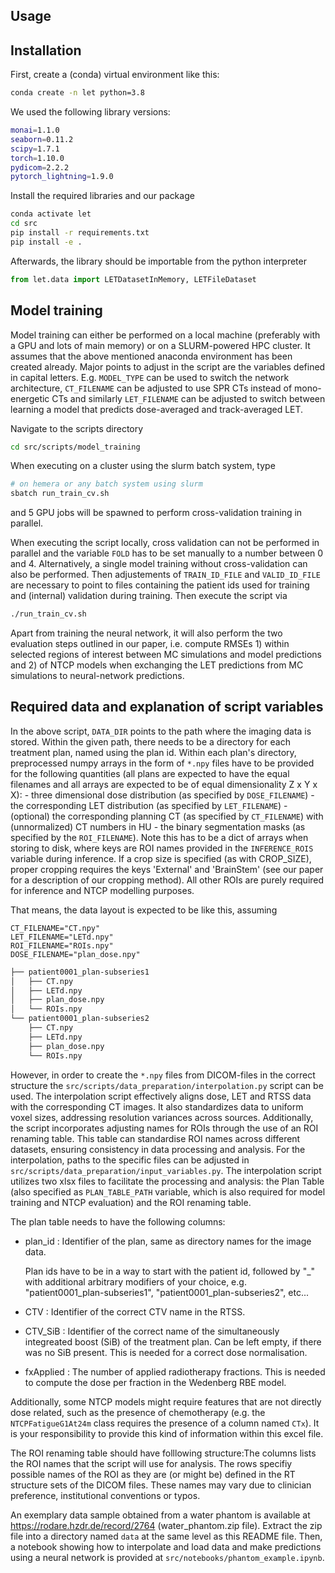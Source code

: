 Usage
-----

## Installation

First, create a (conda) virtual environment like this:
```bash
conda create -n let python=3.8
```

We used the following library versions:

```bash
monai=1.1.0
seaborn=0.11.2
scipy=1.7.1
torch=1.10.0
pydicom=2.2.2
pytorch_lightning=1.9.0
```

Install the required libraries and our package
```bash
conda activate let
cd src
pip install -r requirements.txt
pip install -e .
```

Afterwards, the library should be importable from the python interpreter
```python
from let.data import LETDatasetInMemory, LETFileDataset
```



## Model training

Model training can either be performed on a local machine (preferably with a GPU and lots of main memory) or on a SLURM-powered HPC cluster.
It assumes that the above mentioned anaconda environment has been created already.
Major points to adjust in the script are the variables defined in capital letters.
E.g. `MODEL_TYPE` can be used to switch the network architecture, `CT_FILENAME` can be adjusted to use SPR CTs instead of mono-energetic CTs and similarly `LET_FILENAME` can be adjusted to switch between learning a model that predicts dose-averaged and track-averaged LET.


Navigate to the scripts directory
```bash
cd src/scripts/model_training
```

When executing on a cluster using the slurm batch system, type
```bash
# on hemera or any batch system using slurm
sbatch run_train_cv.sh
```
and 5 GPU jobs will be spawned to perform cross-validation training in parallel.

When executing the script locally, cross validation can not be performed in parallel and the variable `FOLD` has to be set manually to a number between 0 and 4. Alternatively, a single model training without cross-validation can also be performed. Then adjustements of `TRAIN_ID_FILE` and `VALID_ID_FILE` are necessary to point to files containing the patient ids used for training and (internal) validation during training.
Then execute the script via
```bash
./run_train_cv.sh
```

Apart from training the neural network, it will also perform the two evaluation steps outlined in our paper, i.e. compute RMSEs 1) within selected regions of interest between MC simulations and model predictions and 2) of NTCP models when exchanging the LET predictions from MC simulations to neural-network predictions.

## Required data and explanation of script variables
In the above script, `DATA_DIR` points to the path where the imaging data is stored. Within the given path, there needs to be a directory for each treatment plan, named using the plan id.
Within each plan's directory, preprocessed numpy arrays in the form of `*.npy` files have to be provided for the following quantities (all plans are expected to have the equal filenames and all arrays are expected to be of equal dimensionality Z x Y x X):
    - three dimensional dose distribution (as specified by `DOSE_FILENAME`)
    - the corresponding LET distribution (as specified by `LET_FILENAME`)
    - (optional) the corresponding planning CT (as specified by `CT_FILENAME`) with (unnormalized) CT numbers in HU
    - the binary segmentation masks (as specified by the `ROI_FILENAME`). Note this has to be a dict of arrays when storing to disk, where keys are ROI names provided in the `INFERENCE_ROIS` variable during inference.
    If a crop size is specified (as with CROP_SIZE), proper cropping requires the keys 'External' and 'BrainStem' (see our paper for a description of our cropping method). All other ROIs are purely required for inference and NTCP modelling purposes.

That means, the data layout is expected to be like this, assuming
```
CT_FILENAME="CT.npy"
LET_FILENAME="LETd.npy"
ROI_FILENAME="ROIs.npy"
DOSE_FILENAME="plan_dose.npy"
```

```bash
├── patient0001_plan-subseries1
│   ├── CT.npy
│   ├── LETd.npy
│   ├── plan_dose.npy
│   └── ROIs.npy
└── patient0001_plan-subseries2
    ├── CT.npy
    ├── LETd.npy
    ├── plan_dose.npy
    └── ROIs.npy
```


However, in order to create the `*.npy` files from DICOM-files in the correct structure the `src/scripts/data_preparation/interpolation.py` script can be used. The interpolation script effectively aligns dose, LET and RTSS data with the corresponding CT images. It also standardizes data to uniform voxel sizes, addressing resolution variances across sources. Additionally, the script incorporates adjusting names for ROIs through the use of an ROI renaming table. This table can standardise ROI names across different datasets, ensuring consistency in data processing and analysis. For the interpolation, paths to the specific files can be adjusted in `src/scripts/data_preparation/input_variables.py`. The interpolation script utilizes two xlsx files to facilitate the processing and analysis: the Plan Table (also specified as `PLAN_TABLE_PATH` variable, which is also required for model training and NTCP evaluation) and the ROI renaming table.

The plan table needs to have the following columns:
- plan_id :
    Identifier of the plan, same as directory names for the image data.

    Plan ids have to be in a way to start with the patient id, followed by "_" with additional arbitrary modifiers of your choice, e.g. "patient0001_plan-subseries1", "patient0001_plan-subseries2", etc...

- CTV :
    Identifier of the correct CTV name in the RTSS.

- CTV_SiB :
    Identifier of the correct name of the simultaneously integreated boost (SiB) of the treatment plan. Can be left empty, if there was no SiB present. This is needed for a correct dose normalisation.

- fxApplied :
    The number of applied radiotherapy fractions. This is needed to compute the dose per fraction in the Wedenberg RBE model.

Additionally, some NTCP models might require features that are not directly dose related, such as the presence of chemotherapy (e.g. the `NTCPFatigueG1At24m` class requires the presence of a column named `CTx`). It is your responsibility to provide this kind of information within this excel file.

The ROI renaming table should have folllowing structure:The columns lists the ROI names that the script will use for analysis. The rows specifiy possible names of the ROI as they are (or might be) defined in the RT structure sets of the DICOM files. These names may vary due to clinician preference, institutional conventions or typos.

An exemplary data sample obtained from a water phantom is available at https://rodare.hzdr.de/record/2764 (water_phantom.zip file).
Extract the zip file into a directory named `data` at the same level as this README file. Then, a notebook showing how to interpolate and load data and make predictions using a neural network is provided at `src/notebooks/phantom_example.ipynb`.